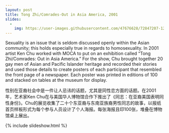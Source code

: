 ```yaml
---
layout: post
title: Tong Zhi/Comrades-Out in Asia America, 2001
slides:
  -
    img: https://user-images.githubusercontent.com/47676628/72847207-12f0dc00-3c70-11ea-9c02-fb51a03fcf93.jpg
---
```


Sexuality is an issue that is seldom discussed openly within the Asian community; this holds especially true in regards to homosexuality.  In 2001 artist Ken Chu worked with MOCA to put on an exhibition called “Tong Zhi/Comrades: Out in Asia America.”  For the show, Chu brought together 20 gay men of Asian and Pacific Islander heritage and recorded their stories and used those details to create posters of each participant that resembled the front page of a newspaper.  Each poster was printed in editions of 100 and stacked on tables at the museum for display.
 
性别在亚裔社会中是一件让人忌讳的话题，尤其是同性恋方面的话题。在2001年，艺术家Ken Chu在与美国华人博物馆合作下推出了《同志：在亚裔美国表明同性身份》。Chu的展览收集了二十个东亚裔与东南亚族裔男性同志的故事，以报纸首页样板形式为每个参与人员设计了个人海报。每张海报且印100张，堆叠在博物馆桌上展出。

{% include slideshow.html %}

